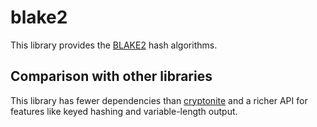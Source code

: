 # blake2

This library provides the [BLAKE2] hash algorithms.

## Comparison with other libraries

This library has fewer dependencies than [cryptonite] and a richer API for
features like keyed hashing and variable-length output.

  [BLAKE2]: https://blake2.net/

  [cryptonite]: https://github.com/haskell-crypto/cryptonite
